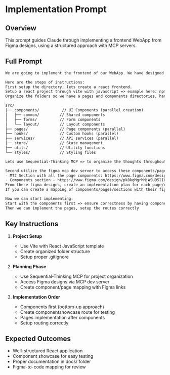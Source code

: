 # Implementation Prompt

## Overview
This prompt guides Claude through implementing a frontend WebApp from Figma designs, using a structured approach with MCP servers.

## Full Prompt

```markdown
We are going to implement the frontend of our WebApp. We have designed it in Figma.

Here are the steps of instructions:
First setup the directory, lets create a react frontend. 
Setup a react project through vite with javascript => example here: npm create vite@latest my-app -- --template react
Organize the folders so we have a pages and components directories, handle a gitignore also.

src/
├── components/          // UI Components (parallel creation)
│   ├── common/         // Shared components
│   ├── forms/          // Form components
│   └── layout/         // Layout components
├── pages/              // Page components (parallel)
├── hooks/              // Custom hooks (parallel)
├── services/           // API services (parallel)
├── store/              // State management
├── utils/              // Utility functions
└── styles/             // Styling files

Lets use Sequential-Thinking MCP => to organize the thoughts throughout the project

Second utilize the figma mcp dev server to access these components/pages 
- MT2 Section with all the page components: https://www.figma.com/design/pk8kgMgrhMjWSUD5lI8sVk/MT2-Wireframe?node-id=1142-4103&m=dev
- Components section - https://www.figma.com/design/pk8kgMgrhMjWSUD5lI8sVk/MT2-Wireframe?node-id=1104-1863&m=dev
From these figma designs, create an implementation plan for each page/component.
If you can create a mapping of components/pages/sections with their figma links. This will be used to review later

Now we can start implementing:
Start with the components first => ensure correctness by having componentshowcase route 
Then we can implement the pages, setup the routes correctly 
```

## Key Instructions

1. **Project Setup**
   - Use Vite with React JavaScript template
   - Create organized folder structure
   - Setup proper .gitignore

2. **Planning Phase**
   - Use Sequential-Thinking MCP for project organization
   - Access Figma designs via MCP dev server
   - Create component/page mapping with Figma links

3. **Implementation Order**
   - Components first (bottom-up approach)
   - Create componentshowcase route for testing
   - Pages implementation after components
   - Setup routing correctly

## Expected Outcomes

- Well-structured React application
- Component showcase for easy testing
- Proper documentation in docs/ folder
- Figma-to-code mapping for review